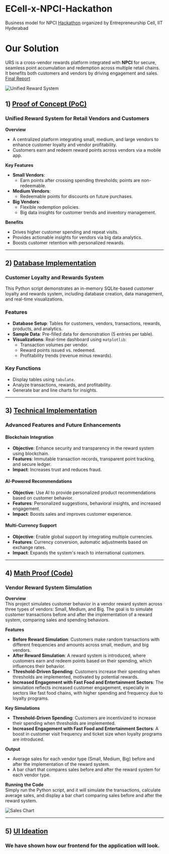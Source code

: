 # ECell-x-NPCI-Hackathon  
Business model for NPCI [Hackathon](https://hackathon.ecelliith.org.in/dashboard/portal) organized by Entrepreneurship Cell, IIT Hyderabad  

# Our Solution

URS is a cross-vendor rewards platform integrated with **NPCI** for secure, seamless point accumulation and redemption across multiple retail chains. It benefits both customers and vendors by driving engagement and sales.
[Final Report](https://github.com/AsitDesai/ECell-x-NPCI-Hackathon/blob/main/Final%20Report.pdf)


![Unified Reward System](Unified_Reward_System.png)

## 1) [Proof of Concept (PoC)](https://github.com/AsitDesai/ECell-x-NPCI-Hackathon/blob/main/Proof%20of%20Concept.pdf)  

### Unified Reward System for Retail Vendors and Customers  

**Overview**  
- A centralized platform integrating small, medium, and large vendors to enhance customer loyalty and vendor profitability.  
- Customers earn and redeem reward points across vendors via a mobile app.

**Key Features**  
- **Small Vendors**:  
  - Earn points after crossing spending thresholds; points are non-redeemable.  
- **Medium Vendors**:  
  - Redeemable points for discounts on future purchases.  
- **Big Vendors**:  
  - Flexible redemption policies.  
  - Big data insights for customer trends and inventory management.

**Benefits**  
- Drives higher customer spending and repeat visits.  
- Provides actionable insights for vendors via big data analytics.  
- Boosts customer retention with personalized rewards.

---

## 2) [Database Implementation](https://github.com/AsitDesai/ECell-x-NPCI-Hackathon/tree/main/database_implementation)  

### Customer Loyalty and Rewards System  

This Python script demonstrates an in-memory SQLite-based customer loyalty and rewards system, including database creation, data management, and real-time visualizations.  

### Features  
- **Database Setup**: Tables for customers, vendors, transactions, rewards, products, and analytics.  
- **Sample Data**: Pre-filled data for demonstration (5 entries per table).  
- **Visualizations**: Real-time dashboard using `matplotlib`:  
  - Transaction volumes per vendor.  
  - Reward points issued vs. redeemed.  
  - Profitability trends (revenue minus rewards).  

### Key Functions  
- Display tables using `tabulate`.  
- Analyze transactions, rewards, and profitability.  
- Generate bar and line charts for insights.

---

## 3) [Technical Implementation](https://github.com/AsitDesai/ECell-x-NPCI-Hackathon/blob/main/Technical%20Implementation.pdf)  

### Advanced Features and Future Enhancements  

#### Blockchain Integration  
- **Objective**: Enhance security and transparency in the reward system using blockchain.  
- **Features**: Immutable transaction records, transparent point tracking, and secure ledger.  
- **Impact**: Increases trust and reduces fraud.

#### AI-Powered Recommendations  
- **Objective**: Use AI to provide personalized product recommendations based on customer behavior.  
- **Features**: Personalized suggestions, behavioral insights, and increased engagement.  
- **Impact**: Boosts sales and improves customer experience.

#### Multi-Currency Support  
- **Objective**: Enable global support by integrating multiple currencies.  
- **Features**: Currency conversion, automatic adjustments based on exchange rates.  
- **Impact**: Expands the system's reach to international customers.

---

## 4) [Math Proof (Code)](https://github.com/AsitDesai/ECell-x-NPCI-Hackathon/blob/main/math_proof.py)  

### Vendor Reward System Simulation  

**Overview**  
This project simulates customer behavior in a vendor reward system across three types of vendors: Small, Medium, and Big. The goal is to simulate customer transactions before and after the implementation of a reward system, comparing sales and spending behaviors.

**Features**  
- **Before Reward Simulation**: Customers make random transactions with different frequencies and amounts across small, medium, and big vendors.  
- **After Reward Simulation**: A reward system is introduced, where customers earn and redeem points based on their spending, which influences their behavior.  
- **Threshold-Driven Spending**: Customers increase their spending when thresholds are implemented, motivated by potential rewards.  
- **Increased Engagement with Fast Food and Entertainment Sectors**: The simulation reflects increased customer engagement, especially in sectors like fast food chains, with higher spending and frequency due to loyalty programs.

**Key Simulations**  
- **Threshold-Driven Spending**: Customers are incentivized to increase their spending when thresholds are implemented.  
- **Increased Engagement with Fast Food and Entertainment Sectors**: A boost in customer visit frequency and ticket size when loyalty programs are introduced.

**Output**  
- Average sales for each vendor type (Small, Medium, Big) before and after the implementation of the reward system.  
- A bar chart that compares sales before and after the reward system for each vendor type.

**Running the Code**  
Simply run the Python script, and it will simulate the transactions, calculate average sales, and display a bar chart comparing sales before and after the reward system.

![Sales Chart](sales_graph.png)

---

## 5) [UI Ideation](https://github.com/AsitDesai/ECell-x-NPCI-Hackathon/blob/main/UI%20ideation.pdf)  

### We have shown how our frontend for the application will look.
